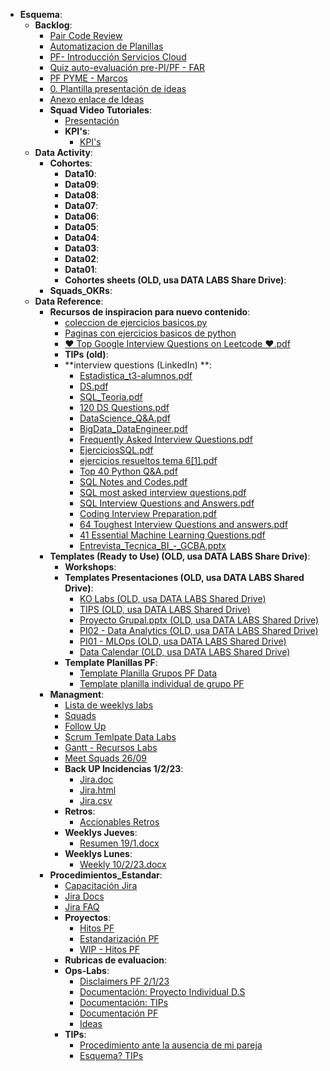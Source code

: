 - **Esquema**:
  - **Backlog**:
    - [Pair Code Review](https://docs.google.com/document/d/1cYA9c23JNA4o2NagqsfIuY8YFUPSfn0c0BRmgN5SY2E/edit?usp=drivesdk)
    - [Automatizacion de Planillas](https://docs.google.com/document/d/1T5CkRkCcKlauDW0l9p7nvoz5Ej3C1ZhaX4cEeIAIvlY/edit?usp=drivesdk)
    - [PF- Introducción Servicios Cloud](https://docs.google.com/document/d/1GnDhvS9Pr7DQbgaD5O614Ykr4W1_HkADh8cOtNL__xw/edit?usp=drivesdk)
    - [Quiz auto-evaluación pre-PI/PF - FAR](https://docs.google.com/document/d/1y7HlsCKWXPPCfTCRq49TZkc1zRyrxftRI1pNK5TeYbE/edit?usp=drivesdk)
    - [PF PYME - Marcos](https://docs.google.com/document/d/1LT48LEGA87T-cGWfr0CGoE8iP19zJ9QNjTmVkGD29nA/edit?usp=drivesdk)
    - [0. Plantilla presentación de ideas](https://docs.google.com/document/d/1yF3Hvzj3v3-pWFZSEkEi-zpvTQMuEcxpzTEa0hp2P8c/edit?usp=drivesdk)
    - [Anexo enlace de Ideas](https://docs.google.com/spreadsheets/d/1BLRw2FYgmxTh5CKKRjQ5kgXrtmlZKafQJKwN1pzKbVo/edit?usp=drivesdk)
    - **Squad Video Tutoriales**:
      - [Presentación](https://docs.google.com/document/d/1Cv-F2O0qxNNehu6iKkdfaevjw1pbnn5QMPcWn0nqwDU/edit?usp=drivesdk)
      - **KPI's**:
        - [KPI's](https://docs.google.com/document/d/1Z_KxE0Kp729x9gJDscN1mWcr2-hhMPVGgYlGRAPzMB4/edit?usp=drivesdk)
  - **Data Activity**:
    - **Cohortes**:
      - **Data10**:
      - **Data09**:
      - **Data08**:
      - **Data07**:
      - **Data06**:
      - **Data05**:
      - **Data04**:
      - **Data03**:
      - **Data02**:
      - **Data01**:
      - **Cohortes sheets (OLD, usa DATA LABS Share Drive)**:
    - **Squads_OKRs**:
  - **Data Reference**:
    - **Recursos de inspiracion para nuevo contenido**:
      - [coleccion de ejercicios basicos.py](https://drive.google.com/file/d/1qYL7dIaztIsKHvQFUu307J37LN3-blgu/view?usp=drivesdk)
      - [Paginas con ejercicios basicos de python](https://docs.google.com/document/d/1NwEYIDTv6Wa8SHisF2Zw7QHuMDjj6YxrUfvCmgt6lVk/edit?usp=drivesdk)
      - [❤️ Top Google Interview Questions on Leetcode ❤️.pdf](https://drive.google.com/file/d/1M90LeaUR9gp0aRFawQICCkr7N2KnhYYb/view?usp=drivesdk)
      - **TIPs (old)**:
      - **interview questions (LinkedIn) **:
        - [Estadistica_t3-alumnos.pdf](https://drive.google.com/file/d/1gJjO-OsubNJLlSAMo0aFiLZcS8nBwxwX/view?usp=drivesdk)
        - [DS.pdf](https://drive.google.com/file/d/11NjpCvLcgk3m-O6_2sCjGF1ye0qCZcs3/view?usp=drivesdk)
        - [SQL_Teoria.pdf](https://drive.google.com/file/d/1ZHtxrSiFRRXOMlf3joJNZ0nnASiYC_Th/view?usp=drivesdk)
        - [120 DS Questions.pdf](https://drive.google.com/file/d/1eYapvACT3RTgNdwgayhyGlE9h0wi4jzd/view?usp=drivesdk)
        - [DataScience_Q&A.pdf](https://drive.google.com/file/d/1BX-F_s8alttUBHryCx3oydrArRWjmUW9/view?usp=drivesdk)
        - [BigData_DataEngineer.pdf](https://drive.google.com/file/d/18YVNDrBVspOLK-NWIRTzTYIOjYO_tjAb/view?usp=drivesdk)
        - [Frequently Asked Interview Questions.pdf](https://drive.google.com/file/d/1SRhQFRKjSctKVkewC4ZQpUGimFTs7m-7/view?usp=drivesdk)
        - [EjerciciosSQL.pdf](https://drive.google.com/file/d/1MwNjJXeqvHiT_UwLT4rqWyNNtoKK5zwf/view?usp=drivesdk)
        - [ejercicios resueltos tema 6[1].pdf](https://drive.google.com/file/d/1-ExqKj9cULEWVZ24W14MVjb1Xq0Xjxoi/view?usp=drivesdk)
        - [Top 40 Python Q&A.pdf](https://drive.google.com/file/d/1ZLjd1aq7QG3y58EqwtzsenBLYyVDdsaQ/view?usp=drivesdk)
        - [SQL Notes and Codes.pdf](https://drive.google.com/file/d/1ThRDdLyqa98yaD2iknrIdcpf6XrfJfe1/view?usp=drivesdk)
        - [SQL most asked interview questions.pdf](https://drive.google.com/file/d/1oR7Gz4gtMc62lx40abMzxtlWKQA1Xlnr/view?usp=drivesdk)
        - [SQL Interview Questions and Answers.pdf](https://drive.google.com/file/d/15RPPf4TFI_LUTp3bg3eQyURZb27ph6i7/view?usp=drivesdk)
        - [Coding Interview Preparation.pdf](https://drive.google.com/file/d/18BE8G9BeI3BO6pHFWDPlaFunVMJzKWUc/view?usp=drivesdk)
        - [64 Toughest Interview Questions and answers.pdf](https://drive.google.com/file/d/1XpFSWY_brPtt6OF0RquKIMPD0JQgdBMQ/view?usp=drivesdk)
        - [41 Essential Machine Learning Questions.pdf](https://drive.google.com/file/d/1ESWOdTYuUeUGMP3AhPxSlxioPchjU0Jr/view?usp=drivesdk)
        - [Entrevista_Tecnica_BI_-_GCBA.pptx](https://docs.google.com/presentation/d/13XuZBKQpN7i1QHZs1wc0oqS4d7luUpEj/edit?usp=drivesdk&ouid=117851511220783012657&rtpof=true&sd=true)
    - **Templates (Ready to Use) (OLD, usa DATA LABS Share Drive)**:
      - **Workshops**:
      - **Templates Presentaciones (OLD, usa DATA LABS Shared Drive)**:
        - [KO Labs  (OLD, usa DATA LABS Shared Drive)](https://docs.google.com/presentation/d/19hps485s8lbe60A4k2hnol_bloxH7MqYWnmMYbfiH3Q/edit?usp=drivesdk)
        - [TIPS  (OLD, usa DATA LABS Shared Drive)](https://docs.google.com/presentation/d/11H4C0IpomxmgaMwFxL9jjfM6ITLhzCqadQdNhu5bBT4/edit?usp=drivesdk)
        - [Proyecto Grupal.pptx  (OLD, usa DATA LABS Shared Drive)](https://docs.google.com/presentation/d/1Bj_ll-UJIwGAa9XAyy0GcJ_xr_daTpVC/edit?usp=drivesdk&ouid=117851511220783012657&rtpof=true&sd=true)
        - [PI02 - Data Analytics  (OLD, usa DATA LABS Shared Drive)](https://docs.google.com/presentation/d/1uXq00tSo4E8FcfSuaalQZ3A01HZI_M67iiwwsLVqr_Q/edit?usp=drivesdk)
        - [PI01 - MLOps  (OLD, usa DATA LABS Shared Drive)](https://docs.google.com/presentation/d/1Za01B0IL0iAflfmNGubxQiMidIruQJx_keK6go8G5vc/edit?usp=drivesdk)
        - [Data Calendar  (OLD, usa DATA LABS Shared Drive)](https://docs.google.com/presentation/d/19B_8zzSdmcylkvHcUfUHIuBf5QEGhEzZjs3vYNwKqi4/edit?usp=drivesdk)
      - **Template Planillas PF**:
        - [Template Planilla Grupos PF Data](https://docs.google.com/spreadsheets/d/1aIbuAyc1D16l6ZfkRB-ksjIuEC39zHE5DBPVDDsk5kE/edit?usp=drivesdk)
        - [Template planilla individual de grupo PF](https://docs.google.com/spreadsheets/d/1AxHGvyGDlZ1QBcjRV3il5yYuUM9J0uDUeYKw01Z6jFo/edit?usp=drivesdk)
    - **Managment**:
      - [Lista de weeklys labs](https://docs.google.com/spreadsheets/d/1KSN6jWQ9_bpxDdMxOPTpAkL36b8WatIl9Qa2iYea3I0/edit?usp=drivesdk)
      - [Squads](https://docs.google.com/spreadsheets/d/1qrWei15TP5CT7Hnf01r7qZziZQQMtMdYozaaMhOoygI/edit?usp=drivesdk)
      - [Follow Up](https://docs.google.com/spreadsheets/d/1wWAxmMXnJmMf07kUncQ-o3zKlBJhFs-6l0aNwsEc184/edit?usp=drivesdk)
      - [Scrum Temlpate Data Labs](https://docs.google.com/spreadsheets/d/1WUVn0nLKzRFeSm7keV6u8fEZbEIWQYms_dfPfWfN2Kk/edit?usp=drivesdk)
      - [Gantt - Recursos Labs](https://docs.google.com/spreadsheets/d/1-j-5hxTNcxIbPvtsiXohNUT6cu3sMKnDANEZRA2wSQQ/edit?usp=drivesdk)
      - [Meet Squads 26/09](https://docs.google.com/document/d/1ThkYyVM_CeadFFiqk5fUMa1HGo8kkJRcChNC79U_828/edit?usp=drivesdk)
      - **Back UP Incidencias 1/2/23**:
        - [Jira.doc](https://docs.google.com/document/d/1LMjRzA4FgAOO3p1m6sT42QLDlYgPOgF4/edit?usp=drivesdk&ouid=117851511220783012657&rtpof=true&sd=true)
        - [Jira.html](https://drive.google.com/file/d/1f5sZrHsrRZUoFIypDlO_BiWnjHobuioj/view?usp=drivesdk)
        - [Jira.csv](https://drive.google.com/file/d/1oprNU9OROTX9QvkLuQ8EbHa01-OtdMQl/view?usp=drivesdk)
      - **Retros**:
        - [Accionables Retros](https://docs.google.com/document/d/1lJ0A524mn6riD6y5mJUN3zYXLbmQXnDmsKcQRqGTKAQ/edit?usp=drivesdk)
      - **Weeklys Jueves**:
        - [Resumen 19/1.docx](https://docs.google.com/document/d/1gj7jcYEgDRqLGHFkMcK-p_ygAA7pQ6AQ/edit?usp=drivesdk&ouid=117851511220783012657&rtpof=true&sd=true)
      - **Weeklys Lunes**:
        - [Weekly 10/2/23.docx](https://docs.google.com/document/d/1kM48tuDUwAXYYZtxFYhOhGH4hxlA3X_m/edit?usp=drivesdk&ouid=117851511220783012657&rtpof=true&sd=true)
    - **Procedimientos_Estandar**:
      - [Capacitación Jira](https://docs.google.com/document/d/1N06zDXhrRfzDCvXkS9gzzOm3m7LfCPiuQEeAD6d4bRo/edit?usp=drivesdk)
      - [Jira Docs](https://docs.google.com/document/d/1hADGttskB2GUja4FeUdzy5yDrnXYyiFC8DXwvsYk16g/edit?usp=drivesdk)
      - [Jira FAQ](https://docs.google.com/document/d/1dBta-cArtN6RWyDryDDY7abkOeYJGIcOmvAJbAuqWyo/edit?usp=drivesdk)
      - **Proyectos**:
        - [Hitos PF](https://docs.google.com/document/d/13yU2EQ6eCFdESCwuP8pINDENgTCQCFEzSmVKqX98OL8/edit?usp=drivesdk)
        - [Estandarización PF](https://docs.google.com/document/d/1i7UlKpXYOeABnwjf7-_oCOGj5-Ky7Tl-YvPUppu0Iww/edit?usp=drivesdk)
        - [WIP - Hitos PF](https://docs.google.com/document/d/1N9he4ZYLSzI-Xsq_uDVMZLhdtRzPBeArNVfzoFpng3I/edit?usp=drivesdk)
      - **Rubricas de evaluacion**:
      - **Ops-Labs**:
        - [Disclaimers PF 2/1/23](https://docs.google.com/document/d/1k_uxvrMwVKjP_q1V_np9HmdtPTwjfL77uXJy2jZqnDE/edit?usp=drivesdk)
        - [Documentación: Proyecto Individual D.S](https://docs.google.com/document/d/1vjsp4BffOvxFGOrYaw9WeruK7Wk5DQ4bHxgSwJhvugE/edit?usp=drivesdk)
        - [Documentación: TIPs](https://docs.google.com/document/d/1hC4LMOR7uBrKJe6PAqDGL_HQ32zh0DlwHqHhg4rxW1c/edit?usp=drivesdk)
        - [Documentación PF](https://docs.google.com/document/d/1-Hkzkc6ufNxvzhwAWoW1t4_huyGbSF9yZv9VcE76sJU/edit?usp=drivesdk)
        - [Ideas](https://docs.google.com/document/d/1Pv2-l3ITBWBcOVtJ8S4-RuiDMJTf1O49Wficm-uUuyo/edit?usp=drivesdk)
      - **TIPs**:
        - [Procedimiento ante la ausencia de mi pareja](https://docs.google.com/document/d/1TpmwXCpz4lA8PsAg4TLYuIX_jfHxhp8iKTORPjZ4eas/edit?usp=drivesdk)
        - [Esquema? TIPs](https://docs.google.com/document/d/16X32amnjoA_8YGYgVGpJ6nqllqlJZ_X37jggRi2mAxw/edit?usp=drivesdk)
